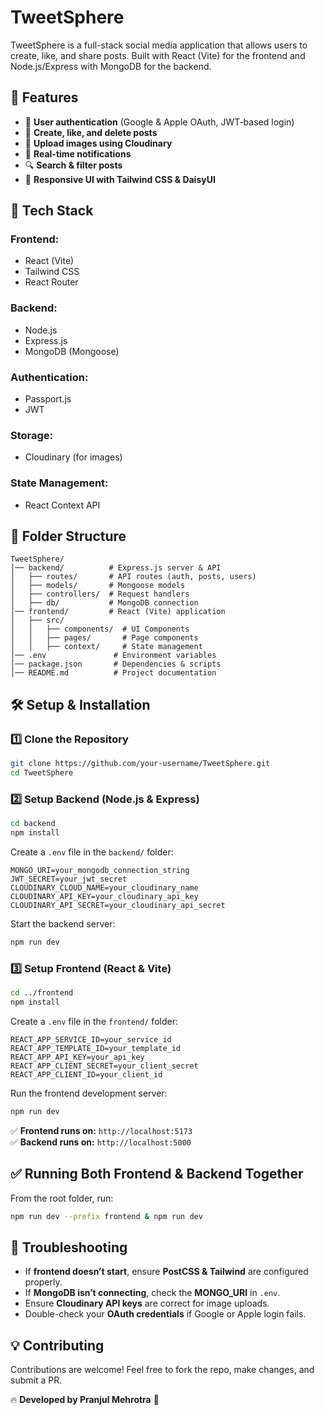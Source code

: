 # TweetSphere

TweetSphere is a full-stack social media application that allows users to create, like, and share posts. Built with React (Vite) for the frontend and Node.js/Express with MongoDB for the backend.

## 🌟 Features

- 🔐 **User authentication** (Google & Apple OAuth, JWT-based login)
- 📝 **Create, like, and delete posts**
- 📸 **Upload images using Cloudinary**
- 🔔 **Real-time notifications**
- 🔍 **Search & filter posts**
- 🎨 **Responsive UI with Tailwind CSS & DaisyUI**

## 🚀 Tech Stack

### **Frontend:**
- React (Vite)
- Tailwind CSS
- React Router

### **Backend:**
- Node.js
- Express.js
- MongoDB (Mongoose)

### **Authentication:**
- Passport.js
- JWT

### **Storage:**
- Cloudinary (for images)

### **State Management:**
- React Context API

## 📂 Folder Structure

```
TweetSphere/
│── backend/          # Express.js server & API
│   ├── routes/       # API routes (auth, posts, users)
│   ├── models/       # Mongoose models
│   ├── controllers/  # Request handlers
│   ├── db/           # MongoDB connection
│── frontend/         # React (Vite) application
│   ├── src/
│   │   ├── components/  # UI Components
│   │   ├── pages/       # Page components
│   │   ├── context/     # State management
│── .env               # Environment variables
│── package.json       # Dependencies & scripts
│── README.md          # Project documentation
```

## 🛠️ Setup & Installation

### **1️⃣ Clone the Repository**
```sh
git clone https://github.com/your-username/TweetSphere.git
cd TweetSphere
```

### **2️⃣ Setup Backend (Node.js & Express)**
```sh
cd backend
npm install
```

Create a `.env` file in the `backend/` folder:

```env
MONGO_URI=your_mongodb_connection_string
JWT_SECRET=your_jwt_secret
CLOUDINARY_CLOUD_NAME=your_cloudinary_name
CLOUDINARY_API_KEY=your_cloudinary_api_key
CLOUDINARY_API_SECRET=your_cloudinary_api_secret
```

Start the backend server:
```sh
npm run dev
```

### **3️⃣ Setup Frontend (React & Vite)**
```sh
cd ../frontend
npm install
```

Create a `.env` file in the `frontend/` folder:

```env
REACT_APP_SERVICE_ID=your_service_id
REACT_APP_TEMPLATE_ID=your_template_id
REACT_APP_API_KEY=your_api_key
REACT_APP_CLIENT_SECRET=your_client_secret
REACT_APP_CLIENT_ID=your_client_id
```

Run the frontend development server:
```sh
npm run dev
```

✅ **Frontend runs on:** `http://localhost:5173`  
✅ **Backend runs on:** `http://localhost:5000`

## ✅ Running Both Frontend & Backend Together
From the root folder, run:
```sh
npm run dev --prefix frontend & npm run dev
```

## 🐛 Troubleshooting

- If **frontend doesn’t start**, ensure **PostCSS & Tailwind** are configured properly.
- If **MongoDB isn’t connecting**, check the **MONGO_URI** in `.env`.
- Ensure **Cloudinary API keys** are correct for image uploads.
- Double-check your **OAuth credentials** if Google or Apple login fails.

## 💡 Contributing

Contributions are welcome! Feel free to fork the repo, make changes, and submit a PR.

🔥 **Developed by Pranjul Mehrotra** 🚀


